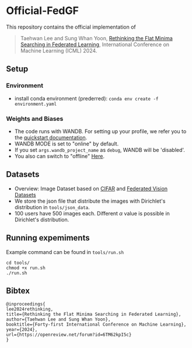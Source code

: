# Official-FedGF

This repository contains the official implementation of

> Taehwan Lee and Sung Whan Yoon, [Rethinking the Flat Minima Searching in Federated Learning](https://openreview.net/pdf?id=6TM62kpI5c), International Conference on Machine Learning (ICML) 2024.

## Setup

### Environment
- install conda environment (prederred): `conda env create -f environment.yaml`

### Weights and Biases
- The code runs with WANDB. For setting up your profile, we refer you to the [quickstart documentation](https://docs.wandb.ai/quickstart). 
- WANDB MODE is set to "online" by default.
- If you set `args.wandb_project_name` as `debug`, WANDB will be 'disabled'.
- You also can switch to "offline" [Here](https://github.com/hwan-sig/Official-FedGF/master/tools/main.py#L32).

## Datasets
- Overview: Image Dataset based on [CIFAR](https://www.cs.toronto.edu/~kriz/cifar.html) and [Federated Vision Datasets](https://github.com/google-research/google-research/tree/master/federated_vision_datasets)
- We store the json file that distribute the images with Dirichlet's distribution in `tools/json_data`.
- 100 users have 500 images each. Different $\alpha$ value is possible in Dirichlet's distribution.

## Running expemiments
Example command can be found in `tools/run.sh`
```shell
cd tools/
chmod +x run.sh
./run.sh
```

## Bibtex
```
@inproceedings{
lee2024rethinking,
title={Rethinking the Flat Minima Searching in Federated Learning},
author={Taehwan Lee and Sung Whan Yoon},
booktitle={Forty-first International Conference on Machine Learning},
year={2024},
url={https://openreview.net/forum?id=6TM62kpI5c}
}
```
